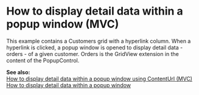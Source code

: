 # How to display detail data within a popup window (MVC)


<p>This example contains a Customers grid with a hyperlink column. When a hyperlink is clicked, a popup window is opened to display detail data - orders - of a given customer. Orders is the GridView extension in the content of the PopupControl.</p><p><strong>See also:</strong><br />
<a href="https://www.devexpress.com/Support/Center/p/E20051">How to display detail data within a popup window using ContentUrl (MVC)</a><br />
<a href="https://www.devexpress.com/Support/Center/p/E2193">How to display detail data within a popup window</a><br />
</p>

<br/>


